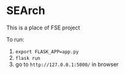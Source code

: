 # SEArch
This is a place of FSE project

To run:
1. `export FLASK_APP=app.py`
2. `flask run`
3. go to `http://127.0.0.1:5000/` in browser
